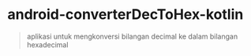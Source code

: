 android-converterDecToHex-kotlin
==
> aplikasi untuk mengkonversi bilangan decimal ke dalam bilangan hexadecimal  


